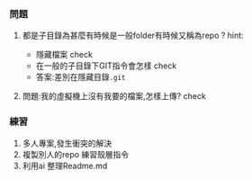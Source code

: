 
### 問題
1. 都是子目錄為甚麼有時候是一般folder有時候又稱為repo ?
    hint: 
    - 隱藏檔案  check
    - 在一般的子目錄下GIT指令會怎樣 check
    - 答案:差別在隱藏目錄`.git`

1. 問題:我的虛擬機上沒有我要的檔案,怎樣上傳? check

### 練習
1. 多人專案,發生衝突的解決
1. 複製別人的repo 練習殼層指令
1. 利用ai 整理Readme.md
